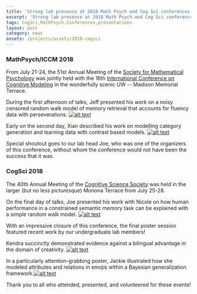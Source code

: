 ```yaml
---
title: 'Strong lab presence at 2018 Math Psych and Cog Sci conferences!'
excerpt: 'Strong lab presence at 2018 Math Psych and Cog Sci conferences!'
tags: CogSci,MathPsych,Conferences,presentations
layout: post
category: news
assets: /projects/assets/2018-cogsci
---
```


### MathPsych/ICCM 2018 ###

From July 21-24, the 51st Annual Meeting of the
[Society for Mathematical Psychology](http://www.mathpsych.org/) was jointly
held with the 16th
[International Conference on Cognitive Modeling](https://iccm-conference.github.io/)
in the wonderfully scenic UW -- Madison Memorial Terrace. 

During the first afternoon of talks, Jeff presented his work on a noisy censored
random walk model of memory retrieval that accounts for fluency data with
perseverations. [![alt text]( {{page.assets}}/jeff.jpg
)]({{page.assets}}/jeff.jpg)

Early on the second day, Xian described his work on modelling category
generation and learning data with contrast based models. [![alt text](
{{page.assets}}/xian.jpg )]({{page.assets}}/xian.jpg)

Special shoutout goes to our lab head Joe, who was one of the organizers of this
conference, without whom the conference would not have been the success that it was.

### CogSci 2018 ###

The 40th Annual Meeting of the
[Cognitive Science Society](http://www.cognitivesciencesociety.org/) was held in
the larger (but no less picturesque) Monona Terrace from July 25-28.

On the final day of talks, Joe presented his work with Nicole on how human
performance in a constrained semantic memory task can be explained with a simple
random walk model. [![alt text](
{{page.assets}}/joe.jpg)]({{page.assets}}/joe.jpg)

With an impressive closure of this conference, the final poster session featured
recent work by our undergraduate lab members! 

Kendra succinctly demonstrated evidence against a bilingual advantage in the
domain of creativity. [![alt text](
{{page.assets}}/kendra.jpg)]({{page.assets}}/kendra.jpg)

In a particularly attention-grabbing poster, Jackie illustrated how she modeled
attributes and relations in emojis within a Bayesian generalization
framework.[![alt text]( {{page.assets}}/jackie.jpg)]({{page.assets}}/jackie.jpg)

Thank you to all who attended, presented, and volunteered for these events! 
